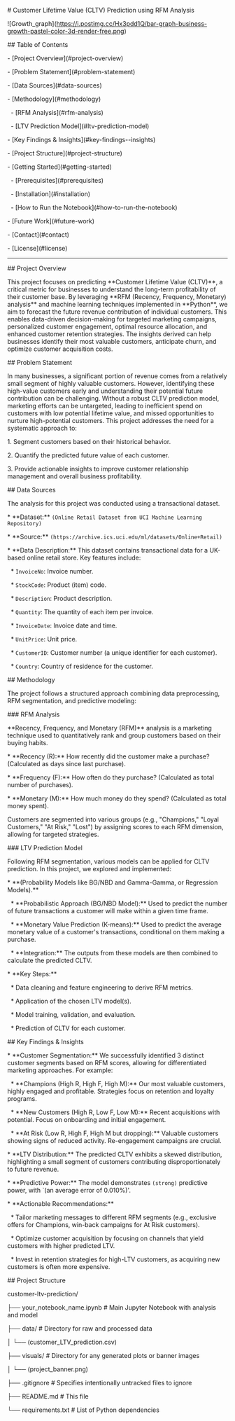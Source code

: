\# Customer Lifetime Value (CLTV) Prediction using RFM Analysis



!\[Growth_graph](https://i.postimg.cc/Hx3pdd1Q/bar-graph-business-growth-pastel-color-3d-render-free.png)





\## Table of Contents

\- \[Project Overview](#project-overview)

\- \[Problem Statement](#problem-statement)

\- \[Data Sources](#data-sources)

\- \[Methodology](#methodology)

&nbsp; - \[RFM Analysis](#rfm-analysis)

&nbsp; - \[LTV Prediction Model](#ltv-prediction-model)

\- \[Key Findings \& Insights](#key-findings--insights)

\- \[Project Structure](#project-structure)

\- \[Getting Started](#getting-started)

&nbsp; - \[Prerequisites](#prerequisites)

&nbsp; - \[Installation](#installation)

&nbsp; - \[How to Run the Notebook](#how-to-run-the-notebook)

\- \[Future Work](#future-work)

\- \[Contact](#contact)

\- \[License](#license)



---



\## Project Overview



This project focuses on predicting \*\*Customer Lifetime Value (CLTV)\*\*, a critical metric for businesses to understand the long-term profitability of their customer base. By leveraging \*\*RFM (Recency, Frequency, Monetary) analysis\*\* and machine learning techniques implemented in \*\*Python\*\*, we aim to forecast the future revenue contribution of individual customers. This enables data-driven decision-making for targeted marketing campaigns, personalized customer engagement, optimal resource allocation, and enhanced customer retention strategies. The insights derived can help businesses identify their most valuable customers, anticipate churn, and optimize customer acquisition costs.



\## Problem Statement



In many businesses, a significant portion of revenue comes from a relatively small segment of highly valuable customers. However, identifying these high-value customers early and understanding their potential future contribution can be challenging. Without a robust CLTV prediction model, marketing efforts can be untargeted, leading to inefficient spend on customers with low potential lifetime value, and missed opportunities to nurture high-potential customers. This project addresses the need for a systematic approach to:

1\.  Segment customers based on their historical behavior.

2\.  Quantify the predicted future value of each customer.

3\.  Provide actionable insights to improve customer relationship management and overall business profitability.



\## Data Sources

The analysis for this project was conducted using a transactional dataset.



\* \*\*Dataset:\*\* `(Online Retail Dataset from UCI Machine Learning Repository)`

\* \*\*Source:\*\* `(https://archive.ics.uci.edu/ml/datasets/Online+Retail)`

\* \*\*Data Description:\*\* This dataset contains transactional data for a UK-based online retail store. Key features include:

&nbsp;   \* `InvoiceNo`: Invoice number.

&nbsp;   \* `StockCode`: Product (item) code.

&nbsp;   \* `Description`: Product description.

&nbsp;   \* `Quantity`: The quantity of each item per invoice.

&nbsp;   \* `InvoiceDate`: Invoice date and time.

&nbsp;   \* `UnitPrice`: Unit price.

&nbsp;   \* `CustomerID`: Customer number (a unique identifier for each customer).

&nbsp;   \* `Country`: Country of residence for the customer.



\## Methodology



The project follows a structured approach combining data preprocessing, RFM segmentation, and predictive modeling:



\### RFM Analysis



\*\*Recency, Frequency, and Monetary (RFM)\*\* analysis is a marketing technique used to quantitatively rank and group customers based on their buying habits.

\* \*\*Recency (R):\*\* How recently did the customer make a purchase? (Calculated as days since last purchase).

\* \*\*Frequency (F):\*\* How often do they purchase? (Calculated as total number of purchases).

\* \*\*Monetary (M):\*\* How much money do they spend? (Calculated as total money spent).



Customers are segmented into various groups (e.g., "Champions," "Loyal Customers," "At Risk," "Lost") by assigning scores to each RFM dimension, allowing for targeted strategies.



\### LTV Prediction Model



Following RFM segmentation, various models can be applied for CLTV prediction. In this project, we explored and implemented:

\* \*\*(Probability Models like BG/NBD and Gamma-Gamma, or Regression Models).\*\*

&nbsp;   \* \*\*Probabilistic Approach (BG/NBD Model):\*\* Used to predict the number of future transactions a customer will make within a given time frame.

&nbsp;   \* \*\*Monetary Value Prediction (K-means):\*\* Used to predict the average monetary value of a customer's transactions, conditional on them making a purchase.

&nbsp;   \* \*\*Integration:\*\* The outputs from these models are then combined to calculate the predicted CLTV.

\* \*\*Key Steps:\*\*

&nbsp;   \* Data cleaning and feature engineering to derive RFM metrics.

&nbsp;   \* Application of the chosen LTV model(s).

&nbsp;   \* Model training, validation, and evaluation.

&nbsp;   \* Prediction of CLTV for each customer.



\## Key Findings \& Insights


\* \*\*Customer Segmentation:\*\* We successfully identified 3 distinct customer segments based on RFM scores, allowing for differentiated marketing approaches. For example:

&nbsp;   \* \*\*Champions (High R, High F, High M):\*\* Our most valuable customers, highly engaged and profitable. Strategies focus on retention and loyalty programs.

&nbsp;   \* \*\*New Customers (High R, Low F, Low M):\*\* Recent acquisitions with potential. Focus on onboarding and initial engagement.

&nbsp;   \* \*\*At Risk (Low R, High F, High M but dropping):\*\* Valuable customers showing signs of reduced activity. Re-engagement campaigns are crucial.

\* \*\*LTV Distribution:\*\* The predicted CLTV exhibits a skewed distribution, highlighting a small segment of customers contributing disproportionately to future revenue.

\* \*\*Predictive Power:\*\* The model demonstrates `(strong)` predictive power, with `(an average error of 0.010%)'.

\* \*\*Actionable Recommendations:\*\*

&nbsp;   \* Tailor marketing messages to different RFM segments (e.g., exclusive offers for Champions, win-back campaigns for At Risk customers).

&nbsp;   \* Optimize customer acquisition by focusing on channels that yield customers with higher predicted LTV.

&nbsp;   \* Invest in retention strategies for high-LTV customers, as acquiring new customers is often more expensive.


\## Project Structure



customer-ltv-prediction/

├── your\_notebook\_name.ipynb   # Main Jupyter Notebook with analysis and model

├── data/                       # Directory for raw and processed data

│   └── (customer\_LTV\_prediction.csv)

├── visuals/                    # Directory for any generated plots or banner images

│   └── (project\_banner.png)

├── .gitignore                  # Specifies intentionally untracked files to ignore

├── README.md                   # This file

└── requirements.txt            # List of Python dependencies


